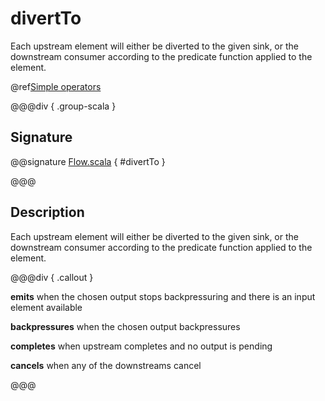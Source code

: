 # divertTo

Each upstream element will either be diverted to the given sink, or the downstream consumer according to the predicate function applied to the element.

@ref[Simple operators](../index.md#simple-operators)

@@@div { .group-scala }

## Signature

@@signature [Flow.scala](/akka-stream/src/main/scala/akka/stream/scaladsl/Flow.scala) { #divertTo }

@@@

## Description

Each upstream element will either be diverted to the given sink, or the downstream consumer according to the predicate function applied to the element.


@@@div { .callout }

**emits** when the chosen output stops backpressuring and there is an input element available

**backpressures** when the chosen output backpressures

**completes** when upstream completes and no output is pending

**cancels** when any of the downstreams cancel

@@@

